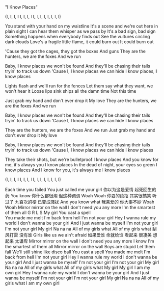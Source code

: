 "I Know Places"

(I, I, I, I I, I, I, I I, I, I, I, I, I, I, I)

You stand with your hand on my waistline
It's a scene and we're out here in plain sight
I can hear them whisper as we pass by
It's a bad sign, bad sign
Something happens when everybody finds out
See the vultures circling dark clouds
Love's a fragile little flame, it could burn out
It could burn out

'Cause they got the cages, they got the boxes
And guns
They are the hunters, we are the foxes
And we run

Baby, I know places we won't be found
And they'll be chasing their tails tryin' to track us down
'Cause I, I know places we can hide
I know places, I know places

Lights flash and we'll run for the fences
Let them say what they want, we won't hear it
Loose lips sink ships all the damn time
Not this time

Just grab my hand and don't ever drop it
My love
They are the hunters, we are the foxes
And we run

Baby, I know places we won't be found
And they'll be chasing their tails tryin' to track us down
'Cause I, I know places we can hide
I know places

They are the hunters, we are the foxes
And we run
Just grab my hand and don't ever drop it
My love

Baby, I know places we won't be found
And they'll be chasing their tails tryin' to track us down
'Cause I, I know places we can hide
I know places

They take their shots, but we're bulletproof
I know places
And you know for me, it's always you
I know places
In the dead of night, your eyes so green
I know places
And I know for you, it's always me
I know places

(I, I, I, I I, I, I, I I, I, I, I, I, I, I, I)





Each time you failed
You just called me your girl
你以为这是爱情 起死回生的药
You know
你什么都很潮 但这种调调
Woah Woah
你耍的绝招 其实很搞笑
听过了 九百次的梗
已变成骚扰
And you know what
我亲爱的 你大事不妙
Woah Woah
Mirror mirror on the wall
I don't need you any more
I'm the smartest of them all
G R L S My girl
You cast a spell    
You made me melt
I'm back from hell
I'm not your girl
Hey I wanna rule my world
I don't wanna be your girl
And I just wanna be myself
I'm not your girl
I'm not your girl
My girl
Na na na
All of my girls what
All of my girls what
刮风打雷 没有谁
Girls like us we ain't afraid
如果爱谁 命就给谁
看起来 很凄美
想起来 太谦卑
Mirror mirror on the wall
I don't need you any more
I know I'm the smartest of them all
Mirror mirror on the wall
Boys are stupid Let them fall
We'll still shine like disco ball
You cast a spell
You made me melt
I'm back from hell
I'm not your girl
Hey I wanna rule my world
I don't wanna be your girl
And I just wanna be myself
I'm not your girl
I'm not your girl
My girl
Na na na
All of my girls what
All of my girls what
My girl
My girl
I am my own girl
Hey I wanna rule my world
I don't wanna be your girl
And I just wanna be myself
I'm not your girl
I'm not your girl
My girl
Na na na
All of my girls what
I am my own girl